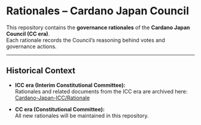 # Rationales – Cardano Japan Council

This repository contains the **governance rationales** of the **Cardano Japan Council (CC era)**.  
Each rationale records the Council’s reasoning behind votes and governance actions.  

---

## Historical Context

- **ICC era (Interim Constitutional Committee):**  
  Rationales and related documents from the ICC era are archived here:  
  [Cardano-Japan-ICC/Rationale](https://github.com/Cardano-Japan-ICC/Rationale)

- **CC era (Constitutional Committee):**  
  All new rationales will be maintained in this repository.  
